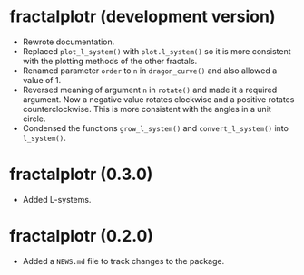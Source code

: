 # fractalplotr (development version)

* Rewrote documentation.
* Replaced `plot_l_system()` with `plot.l_system()` so it is more consistent with the plotting methods of the other fractals.
* Renamed parameter `order` to `n` in `dragon_curve()` and also allowed a value of 1.
* Reversed meaning of argument `n` in `rotate()` and made it a required argument. Now a negative value rotates clockwise and a positive rotates counterclockwise. This is more consistent with the angles in a unit circle.
* Condensed the functions `grow_l_system()` and `convert_l_system()` into `l_system()`.


# fractalplotr (0.3.0)

* Added L-systems.


# fractalplotr (0.2.0)

* Added a `NEWS.md` file to track changes to the package.
